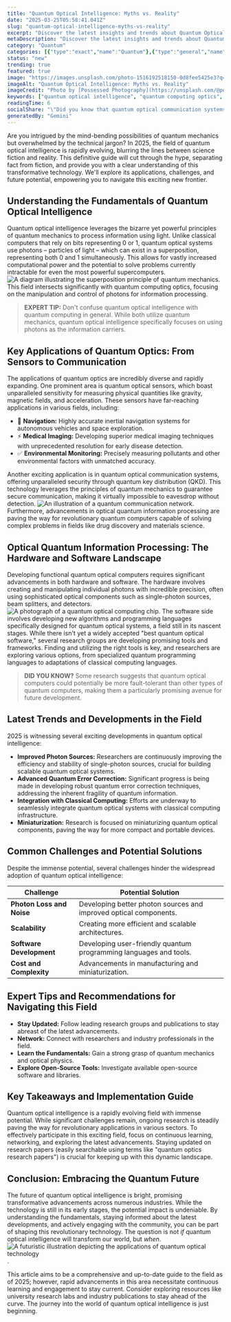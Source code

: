 ```yaml
---
title: "Quantum Optical Intelligence: Myths vs. Reality"
date: "2025-03-25T05:58:41.041Z"
slug: "quantum-optical-intelligence-myths-vs-reality"
excerpt: "Discover the latest insights and trends about Quantum Optical Intelligence. This comprehensive guide covers everything you need to know about Quantum Optical Intelligence in 2025."
metaDescription: "Discover the latest insights and trends about Quantum Optical Intelligence. This comprehensive guide covers everything you need to know about Quantum Optic..."
category: "Quantum"
categories: [{"type":"exact","name":"Quantum"},{"type":"general","name":"Information Technology"},{"type":"medium","name":"Photonics"},{"type":"specific","name":"Optical Computing"},{"type":"niche","name":"Quantum Key Distribution"}]
status: "new"
trending: true
featured: true
image: "https://images.unsplash.com/photo-1516192518150-0d8fee5425e3?q=85&w=1200&fit=max&fm=webp&auto=compress"
imageAlt: "Quantum Optical Intelligence: Myths vs. Reality"
imageCredit: "Photo by [Possessed Photography](https://unsplash.com/@possessedphotography) on Unsplash"
keywords: ["quantum optical intelligence", "quantum computing optics", "optical quantum information processing", "quantum optical sensors", "applications of quantum optics", "buy quantum optical devices", "quantum optical communication systems", "quantum optics research papers", "quantum optical technology future", "best quantum optical software"]
readingTime: 6
socialShare: "\"Did you know that quantum optical communication systems could make eavesdropping virtually impossible? The future of secure communication is quantum!\""
generatedBy: "Gemini"
---
```




Are you intrigued by the mind-bending possibilities of quantum mechanics but overwhelmed by the technical jargon?  In 2025, the field of quantum optical intelligence is rapidly evolving, blurring the lines between science fiction and reality.  This definitive guide will cut through the hype, separating fact from fiction, and provide you with a clear understanding of this transformative technology.  We'll explore its applications, challenges, and future potential, empowering you to navigate this exciting new frontier.

## Understanding the Fundamentals of Quantum Optical Intelligence

Quantum optical intelligence leverages the bizarre yet powerful principles of quantum mechanics to process information using light. Unlike classical computers that rely on bits representing 0 or 1, quantum optical systems use photons – particles of light – which can exist in a superposition, representing both 0 and 1 simultaneously. This allows for vastly increased computational power and the potential to solve problems currently intractable for even the most powerful supercomputers.  ![A diagram illustrating the superposition principle of quantum mechanics](https://images.unsplash.com/photo-1516192518150-0d8fee5425e3?q=85&w=1200&fit=max&fm=webp&auto=compress).  This field intersects significantly with quantum computing optics, focusing on the manipulation and control of photons for information processing.

> **EXPERT TIP:**  Don't confuse quantum optical intelligence with quantum computing in general. While both utilize quantum mechanics, quantum optical intelligence specifically focuses on using photons as the information carriers.

## Key Applications of Quantum Optics: From Sensors to Communication

The applications of quantum optics are incredibly diverse and rapidly expanding.  One prominent area is quantum optical sensors, which boast unparalleled sensitivity for measuring physical quantities like gravity, magnetic fields, and acceleration.  These sensors have far-reaching applications in various fields, including:

* 🔑 **Navigation:**  Highly accurate inertial navigation systems for autonomous vehicles and space exploration.
* ⚡ **Medical Imaging:**  Developing superior medical imaging techniques with unprecedented resolution for early disease detection.
* ✅ **Environmental Monitoring:**  Precisely measuring pollutants and other environmental factors with unmatched accuracy.

Another exciting application is in quantum optical communication systems, offering unparalleled security through quantum key distribution (QKD).  This technology leverages the principles of quantum mechanics to guarantee secure communication, making it virtually impossible to eavesdrop without detection. ![An illustration of a quantum communication network](https://images.unsplash.com/photo-1717501218636-a390f9ac5957?q=85&w=1200&fit=max&fm=webp&auto=compress).  Furthermore, advancements in optical quantum information processing are paving the way for revolutionary quantum computers capable of solving complex problems in fields like drug discovery and materials science.

## Optical Quantum Information Processing: The Hardware and Software Landscape

Developing functional quantum optical computers requires significant advancements in both hardware and software.  The hardware involves creating and manipulating individual photons with incredible precision, often using sophisticated optical components such as single-photon sources, beam splitters, and detectors. ![A photograph of a quantum optical computing chip](https://images.unsplash.com/photo-1717501218385-55bc3a95be94?q=85&w=1200&fit=max&fm=webp&auto=compress).  The software side involves developing new algorithms and programming languages specifically designed for quantum optical systems, a field still in its nascent stages.  While there isn't yet a widely accepted "best quantum optical software," several research groups are developing promising tools and frameworks.  Finding and utilizing the right tools is key, and researchers are exploring various options, from specialized quantum programming languages to adaptations of classical computing languages.

> **DID YOU KNOW?** Some research suggests that quantum optical computers could potentially be more fault-tolerant than other types of quantum computers, making them a particularly promising avenue for future development.

##  Latest Trends and Developments in the Field

2025 is witnessing several exciting developments in quantum optical intelligence:

* **Improved Photon Sources:** Researchers are continuously improving the efficiency and stability of single-photon sources, crucial for building scalable quantum optical systems.
* **Advanced Quantum Error Correction:**  Significant progress is being made in developing robust quantum error correction techniques, addressing the inherent fragility of quantum information.
* **Integration with Classical Computing:**  Efforts are underway to seamlessly integrate quantum optical systems with classical computing infrastructure.
* **Miniaturization:**  Research is focused on miniaturizing quantum optical components, paving the way for more compact and portable devices.

## Common Challenges and Potential Solutions

Despite the immense potential, several challenges hinder the widespread adoption of quantum optical intelligence:

| Challenge                     | Potential Solution                                   |
|------------------------------|-------------------------------------------------------|
| **Photon Loss and Noise**     | Developing better photon sources and improved optical components. |
| **Scalability**               | Creating more efficient and scalable architectures.      |
| **Software Development**      | Developing user-friendly quantum programming languages and tools. |
| **Cost and Complexity**       | Advancements in manufacturing and miniaturization.       |

## Expert Tips and Recommendations for Navigating this Field

* **Stay Updated:**  Follow leading research groups and publications to stay abreast of the latest advancements.
* **Network:**  Connect with researchers and industry professionals in the field.
* **Learn the Fundamentals:**  Gain a strong grasp of quantum mechanics and optical physics.
* **Explore Open-Source Tools:**  Investigate available open-source software and libraries.

## Key Takeaways and Implementation Guide

Quantum optical intelligence is a rapidly evolving field with immense potential.  While significant challenges remain, ongoing research is steadily paving the way for revolutionary applications in various sectors.  To effectively participate in this exciting field, focus on continuous learning, networking, and exploring the latest advancements.  Staying updated on research papers (easily searchable using terms like "quantum optics research papers") is crucial for keeping up with this dynamic landscape.

## Conclusion: Embracing the Quantum Future

The future of quantum optical intelligence is bright, promising transformative advancements across numerous industries.  While the technology is still in its early stages, the potential impact is undeniable.  By understanding the fundamentals, staying informed about the latest developments, and actively engaging with the community, you can be part of shaping this revolutionary technology.  The question is not *if* quantum optical intelligence will transform our world, but *when*.  ![A futuristic illustration depicting the applications of quantum optical technology](https://images.unsplash.com/photo-1630019332571-0c16e87e022c?q=85&w=1200&fit=max&fm=webp&auto=compress).

This article aims to be a comprehensive and up-to-date guide to the field as of 2025; however, rapid advancements in this area necessitate continuous learning and engagement to stay current.  Consider exploring resources like university research labs and industry publications to stay ahead of the curve.  The journey into the world of quantum optical intelligence is just beginning.

